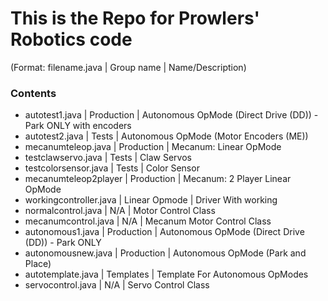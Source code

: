 # This is the Repo for Prowlers' Robotics code #
(Format: filename.java   | Group name    | Name/Description)
### Contents ###
- autotest1.java         | Production    | Autonomous OpMode (Direct Drive (DD)) - Park ONLY with encoders
- autotest2.java         | Tests         | Autonomous OpMode (Motor Encoders (ME))
- mecanumteleop.java     | Production    | Mecanum: Linear OpMode
- testclawservo.java     | Tests         | Claw Servos
- testcolorsensor.java   | Tests         | Color Sensor
- mecanumteleop2player   | Production    | Mecanum: 2 Player Linear OpMode
- workingcontroller.java | Linear Opmode | Driver With working
- normalcontrol.java     | N/A           | Motor Control Class
- mecanumcontrol.java    | N/A           | Mecanum Motor Control Class
- autonomous1.java       | Production    | Autonomous OpMode (Direct Drive (DD)) - Park ONLY
- autonomousnew.java     | Production    | Autonomous OpMode (Park and Place)
- autotemplate.java      | Templates     | Template For Autonomous OpModes
- servocontrol.java      | N/A           | Servo Control Class